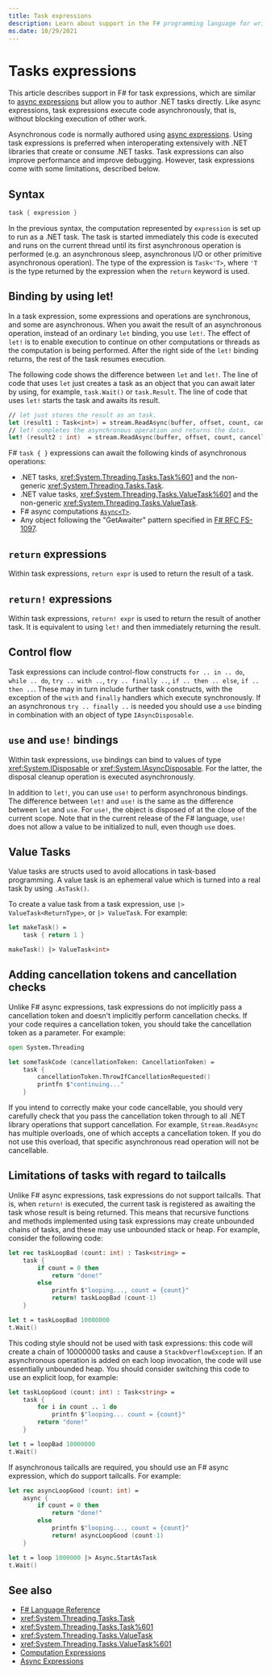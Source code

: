 ```yaml
---
title: Task expressions
description: Learn about support in the F# programming language for writing task expressions, which author .NET tasks directly.
ms.date: 10/29/2021
---
```

# Tasks expressions

This article describes support in F# for task expressions, which are similar to [async expressions](async-expressions.md) but allow you to author .NET tasks directly. Like async expressions, task expressions execute code asynchronously, that is, without blocking execution of other work.

Asynchronous code is normally authored using [async expressions](async-expressions.md). Using task expressions is preferred when interoperating extensively with .NET libraries that create or consume .NET tasks. Task expressions can also improve performance and improve debugging. However, task expressions come with some limitations, described below.

## Syntax

```fsharp
task { expression }
```

In the previous syntax, the computation represented by `expression` is set up to run as a .NET task. The task is started immediately this code is executed and runs on the current thread until its first asynchronous operation is performed (e.g. an asynchronous sleep, asynchronous I/O or other primitive asynchronous operation). The type of the expression is `Task<'T>`, where `'T` is the type returned by the expression when the `return` keyword is used.

## Binding by using let!

In a task expression, some expressions and operations are synchronous, and some are asynchronous. When you await the result of an asynchronous operation, instead of an ordinary `let` binding, you use `let!`. The effect of `let!` is to enable execution to continue on other computations or threads as the computation is being performed. After the right side of the `let!` binding returns, the rest of the task resumes execution.

The following code shows the difference between `let` and `let!`. The line of code that uses `let` just creates a task as an object that you can await later by using, for example, `task.Wait()` or `task.Result`. The line of code that uses `let!` starts the task and awaits its result.

```fsharp
// let just stores the result as an task.
let (result1 : Task<int>) = stream.ReadAsync(buffer, offset, count, cancellationToken)
// let! completes the asynchronous operation and returns the data.
let! (result2 : int)  = stream.ReadAsync(buffer, offset, count, cancellationToken)
```

F# `task { }` expressions can await the following kinds of asynchronous operations:

* .NET tasks, <xref:System.Threading.Tasks.Task%601> and the non-generic <xref:System.Threading.Tasks.Task>.
* .NET value tasks, <xref:System.Threading.Tasks.ValueTask%601> and the non-generic <xref:System.Threading.Tasks.ValueTask>.
* F# async computations [`Async<T>`](https://fsharp.github.io/fsharp-core-docs/reference/fsharp-control-fsharpasync.html).
* Any object following the "GetAwaiter" pattern specified in [F# RFC FS-1097](https://github.com/fsharp/fslang-design/blob/main/FSharp-6.0/FS-1097-task-builder.md).

## `return` expressions

Within task expressions, `return expr` is used to return the result of a task.

## `return!` expressions

Within task expressions, `return! expr` is used to return the result of another task. It is equivalent to using `let!` and then immediately returning the result.

## Control flow

Task expressions can include control-flow constructs `for .. in .. do`, `while .. do`, `try .. with ..`, `try .. finally ..`, `if .. then .. else`, `if .. then ..`. These may in turn include further task constructs, with the exception of the `with` and `finally` handlers which execute synchronously. If an asynchronous `try .. finally ..` is needed you should use a `use` binding in combination with an object of type `IAsyncDisposable`.

## `use` and `use!` bindings

Within task expressions, `use` bindings can bind to values of type <xref:System.IDisposable> or <xref:System.IAsyncDisposable>. For the latter, the disposal cleanup operation is executed asynchronously.

In addition to `let!`, you can use `use!` to perform asynchronous bindings. The difference between `let!` and `use!` is the same as the difference between `let` and `use`. For `use!`, the object is disposed of at the close of the current scope. Note that in the current release of the F# language, `use!` does not allow a value to be initialized to null, even though `use` does.

## Value Tasks

Value tasks are structs used to avoid allocations in task-based programming. A value task is an ephemeral value which is turned into a real task by using `.AsTask()`.

To create a value task from a task expression, use `|> ValueTask<ReturnType>`, or `|> ValueTask`. For example:

```fsharp
let makeTask() =
    task { return 1 }

makeTask() |> ValueTask<int>
```

## Adding cancellation tokens and cancellation checks

Unlike F# async expressions, task expressions do not implicitly pass a cancellation token and doesn't implicitly perform cancellation checks. If your code requires a cancellation token, you should take the cancellation token as a parameter. For example:

```fsharp
open System.Threading

let someTaskCode (cancellationToken: CancellationToken) =
    task {
        cancellationToken.ThrowIfCancellationRequested()
        printfn $"continuing..."
    }
```

If you intend to correctly make your code cancellable, you should very carefully check that you pass the cancellation token through to all .NET library operations that support cancellation. For example, `Stream.ReadAsync` has multiple overloads, one of which accepts a cancellation token. If you do not use this overload, that specific asynchronous read operation will not be cancellable.

## Limitations of tasks with regard to tailcalls

Unlike F# async expressions, task expressions do not support tailcalls. That is, when `return!` is executed, the current task is registered as awaiting the task whose result is being returned. This means that recursive functions and methods implemented using task expressions may create unbounded chains of tasks, and these may use unbounded stack or heap. For example, consider the following code:

```fsharp
let rec taskLoopBad (count: int) : Task<string> =
    task {
        if count = 0 then
            return "done!"
        else
            printfn $"looping..., count = {count}"
            return! taskLoopBad (count-1)
    }

let t = taskLoopBad 10000000
t.Wait()
```

This coding style should not be used with task expressions: this code will create a chain of 10000000 tasks and cause a `StackOverflowException`. If an asynchronous operation is added on each loop invocation, the code will use essentially unbounded heap. You should consider switching this code to use an explicit loop, for example:

```fsharp
let taskLoopGood (count: int) : Task<string> =
    task {
        for i in count .. 1 do
            printfn $"looping... count = {count}"
        return "done!"
    }

let t = loopBad 10000000
t.Wait()
```

If asynchronous tailcalls are required, you should use an F# async expression, which do support tailcalls. For example:

```fsharp
let rec asyncLoopGood (count: int) =
    async {
        if count = 0 then
            return "done!"
        else
            printfn $"looping..., count = {count}"
            return! asyncLoopGood (count-1)
    }

let t = loop 1000000 |> Async.StartAsTask
t.Wait()
```

## See also

- [F# Language Reference](index.md)
- <xref:System.Threading.Tasks.Task>
- <xref:System.Threading.Tasks.Task%601>
- <xref:System.Threading.Tasks.ValueTask>
- <xref:System.Threading.Tasks.ValueTask%601>
- [Computation Expressions](computation-expressions.md)
- [Async Expressions](async-expressions.md)
